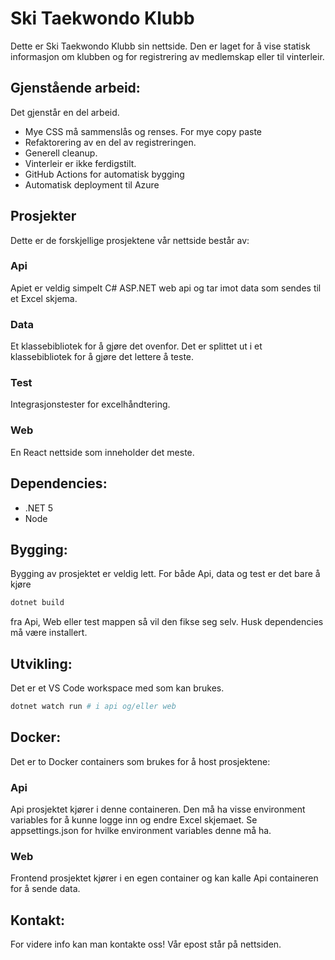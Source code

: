 # Ski Taekwondo Klubb
Dette er Ski Taekwondo Klubb sin nettside. Den er laget for å vise statisk informasjon om klubben og for registrering av medlemskap eller til vinterleir.

## Gjenstående arbeid:
Det gjenstår en del arbeid.

- Mye CSS må sammenslås og renses. For mye copy paste
- Refaktorering av en del av registreringen.
- Generell cleanup.
- Vinterleir er ikke ferdigstilt.
- GitHub Actions for automatisk bygging
- Automatisk deployment til Azure 

## Prosjekter
Dette er de forskjellige prosjektene vår nettside består av:

### Api
Apiet er veldig simpelt C# ASP.NET web api og tar imot data som sendes til et Excel skjema. 

### Data
Et klassebibliotek for å gjøre det ovenfor. Det er splittet ut i et klassebibliotek for å gjøre det lettere å teste.

### Test
Integrasjonstester for excelhåndtering.

### Web
En React nettside som inneholder det meste.

## Dependencies:
- .NET 5
- Node

## Bygging:
Bygging av prosjektet er veldig lett. For både Api, data og test er det bare å kjøre 
```bash
dotnet build
```
fra Api, Web eller test mappen så vil den fikse seg selv. Husk dependencies må være installert.

## Utvikling:
Det er et VS Code workspace med som kan brukes.
```bash
dotnet watch run # i api og/eller web
```

## Docker:
Det er to Docker containers som brukes for å host prosjektene:
### Api
Api prosjektet kjører i denne containeren. Den må ha visse environment variables for å kunne logge inn og endre Excel skjemaet.
Se appsettings.json for hvilke environment variables denne må ha.

### Web
Frontend prosjektet kjører i en egen container og kan kalle Api containeren for å sende data.

## Kontakt:
For videre info kan man kontakte oss! Vår epost står på nettsiden.